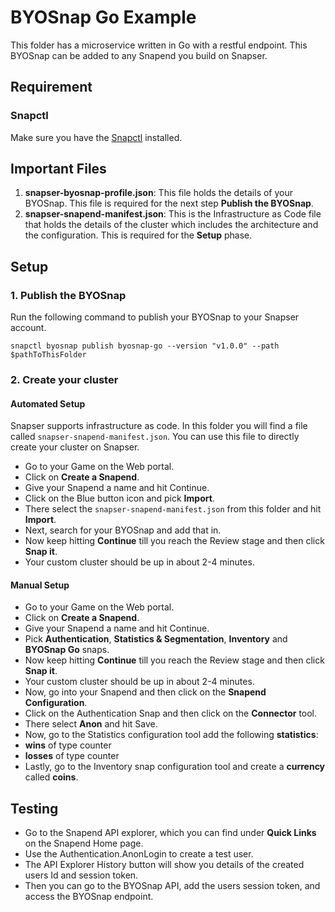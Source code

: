# BYOSnap Go Example

This folder has a microservice written in Go with a restful endpoint. This BYOSnap
can be added to any Snapend you build on Snapser.

## Requirement
### Snapctl
Make sure you have the [Snapctl](https://pypi.org/project/snapctl/) installed.

## Important Files
1. **snapser-byosnap-profile.json**: This file holds the details of your BYOSnap. This file is required for the next step **Publish the BYOSnap**.
2. **snapser-snapend-manifest.json**: This is the Infrastructure as Code file that holds the details of the cluster which includes the architecture and the configuration. This is required for the **Setup** phase.

## Setup
### 1. Publish the BYOSnap
Run the following command to publish your BYOSnap to your Snapser account.
```
snapctl byosnap publish byosnap-go --version "v1.0.0" --path $pathToThisFolder
```

### 2. Create your cluster
#### Automated Setup
Snapser supports infrastructure as code. In this folder you will find a file called `snapser-snapend-manifest.json`. You can use this file to directly create your cluster on Snapser.
- Go to your Game on the Web portal.
- Click on **Create a Snapend**.
- Give your Snapend a name and hit Continue.
- Click on the Blue button icon and pick **Import**.
- There select the `snapser-snapend-manifest.json` from this folder and hit **Import**.
- Next, search for your BYOSnap and add that in.
- Now keep hitting **Continue** till you reach the Review stage and then click **Snap it**.
- Your custom cluster should be up in about 2-4 minutes.

#### Manual Setup
- Go to your Game on the Web portal.
- Click on **Create a Snapend**.
- Give your Snapend a name and hit Continue.
- Pick **Authentication**, **Statistics & Segmentation**, **Inventory** and **BYOSnap Go** snaps.
- Now keep hitting **Continue** till you reach the Review stage and then click **Snap it**.
- Your custom cluster should be up in about 2-4 minutes.
- Now, go into your Snapend and then click on the **Snapend Configuration**.
- Click on the Authentication Snap and then click on the **Connector** tool.
- There select **Anon** and hit Save.
- Now, go to the Statistics configuration tool add the following **statistics**:
 - **wins** of type counter
 - **losses** of type counter
- Lastly, go to the Inventory snap configuration tool and create a **currency** called **coins**.

## Testing
- Go to the Snapend API explorer, which you can find under **Quick Links** on the Snapend Home page.
- Use the Authentication.AnonLogin to create a test user.
- The API Explorer History button will show you details of the created users Id and session token.
- Then you can go to the BYOSnap API, add the users session token, and access the BYOSnap endpoint.

